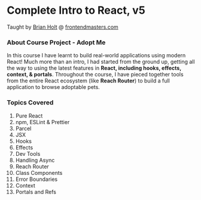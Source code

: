 # Complete Intro to React, v5
Taught by [Brian Holt](https://github.com/btholt) @ [frontendmasters.com](https://frontendmasters.com/courses/complete-react-v5/)


### About Course Project - Adopt Me

In this course I have learnt to build real-world applications using modern React! Much more than an intro, I had started from the ground up, getting all the way to using the latest features in **React, including hooks, effects, context, & portals**. Throughout the course, I have pieced together tools from the entire React ecosystem (like **Reach Router**) to build a full application to browse adoptable pets.


### Topics Covered

1. Pure React
2. npm, ESLint & Prettier
3. Parcel
4. JSX
5. Hooks
6. Effects
7. Dev Tools
8. Handling Async
9. Reach Router
10. Class Components
11. Error Boundaries
12. Context
13. Portals and Refs

